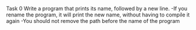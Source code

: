 Task 0
Write a program that prints its name, followed by a new line.
-If you rename the program, it will print the new name, without having to compile it again
-You should not remove the path before the name of the program

